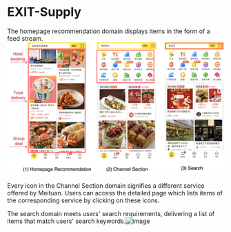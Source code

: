 # EXIT-Supply

The homepage recommendation domain displays items in the form of a feed stream.![image](https://github.com/Huanglei66/EXIT-Supply/blob/main/Figures/figures.png)

Every icon in the Channel Section domain signifies a different service offered by Meituan. Users can access the detailed page which lists items of the corresponding service by clicking on these icons. 


The search domain meets users' search requirements, delivering a list of items that match users' search keywords.![image](https://github.com/Huanglei66/EXIT-Supply/assets/162458297/7b976693-fc3a-4075-8357-dc4da937164d)


